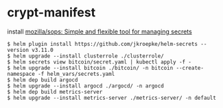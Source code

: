 # crypt-manifest

install [mozilla/sops: Simple and flexible tool for managing secrets](https://github.com/mozilla/sops)

```
$ helm plugin install https://github.com/jkroepke/helm-secrets --version v3.11.0
$ helm upgrade --install clusterrole ./clusterrole/
$ helm secrets view bitcoin/secret.yaml | kubectl apply -f -
$ helm upgrade --install bitcoin ./bitcoin/ -n bitcoin --create-namespace -f helm_vars/secrets.yaml
$ helm dep build argocd
$ helm upgrade --install argocd ./argocd/ -n argocd
$ helm dep build metrics-server
$ helm upgrade --install metrics-server ./metrics-server/ -n default
```


